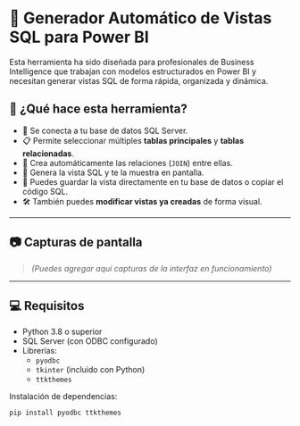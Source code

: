 
# 🧠 Generador Automático de Vistas SQL para Power BI

Esta herramienta ha sido diseñada para profesionales de Business Intelligence que trabajan con modelos estructurados en Power BI y necesitan generar vistas SQL de forma rápida, organizada y dinámica.

## 🚀 ¿Qué hace esta herramienta?

- 🔌 Se conecta a tu base de datos SQL Server.
- 📋 Permite seleccionar múltiples **tablas principales** y **tablas relacionadas**.
- 🔗 Crea automáticamente las relaciones (`JOIN`) entre ellas.
- 🧱 Genera la vista SQL y te la muestra en pantalla.
- 📝 Puedes guardar la vista directamente en tu base de datos o copiar el código SQL.
- 🛠️ También puedes **modificar vistas ya creadas** de forma visual.

---

## 📷 Capturas de pantalla

> *(Puedes agregar aquí capturas de la interfaz en funcionamiento)*

---

## 💻 Requisitos

- Python 3.8 o superior
- SQL Server (con ODBC configurado)
- Librerías:
  - `pyodbc`
  - `tkinter` (incluido con Python)
  - `ttkthemes`

Instalación de dependencias:
```bash
pip install pyodbc ttkthemes
